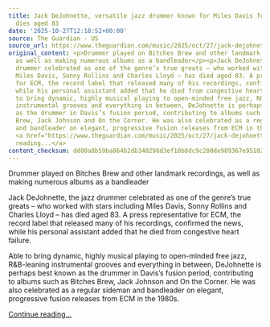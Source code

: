 ```yaml
---
title: Jack DeJohnette, versatile jazz drummer known for Miles Davis fusion recordings,
  dies aged 83
date: '2025-10-27T12:18:52+00:00'
source: The Guardian - US
source_url: https://www.theguardian.com/music/2025/oct/27/jack-dejohnette-versatile-jazz-drummer-miles-davis-fusion-dies-aged-83
original_content: <p>Drummer played on Bitches Brew and other landmark recordings,
  as well as making numerous albums as a bandleader</p><p>Jack DeJohnette, the jazz
  drummer celebrated as one of the genre’s true greats – who worked with stars including
  Miles Davis, Sonny Rollins and Charles Lloyd – has died aged 83. A press representative
  for ECM, the record label that released many of his recordings, confirmed the news,
  while his personal assistant added that he died from congestive heart failure.</p><p>Able
  to bring dynamic, highly musical playing to open-minded free jazz, R&amp;B-leaning
  instrumental grooves and everything in between, DeJohnette is perhaps best known
  as the drummer in Davis’s fusion period, contributing to albums such as Bitches
  Brew, Jack Johnson and On the Corner. He was also celebrated as a regular sideman
  and bandleader on elegant, progressive fusion releases from ECM in the 1980s.</p>
  <a href="https://www.theguardian.com/music/2025/oct/27/jack-dejohnette-versatile-jazz-drummer-miles-davis-fusion-dies-aged-83">Continue
  reading...</a>
content_checksum: dd80a8b59ba064b2db340298d3ef10b8dc9c200de989367e95102b6bde3ff12f
---
```


Drummer played on Bitches Brew and other landmark recordings, as well as making numerous albums as a bandleader

Jack DeJohnette, the jazz drummer celebrated as one of the genre’s true greats – who worked with stars including Miles Davis, Sonny Rollins and Charles Lloyd – has died aged 83. A press representative for ECM, the record label that released many of his recordings, confirmed the news, while his personal assistant added that he died from congestive heart failure.

Able to bring dynamic, highly musical playing to open-minded free jazz, R&B-leaning instrumental grooves and everything in between, DeJohnette is perhaps best known as the drummer in Davis’s fusion period, contributing to albums such as Bitches Brew, Jack Johnson and On the Corner. He was also celebrated as a regular sideman and bandleader on elegant, progressive fusion releases from ECM in the 1980s.

 [Continue reading...](https://www.theguardian.com/music/2025/oct/27/jack-dejohnette-versatile-jazz-drummer-miles-davis-fusion-dies-aged-83)